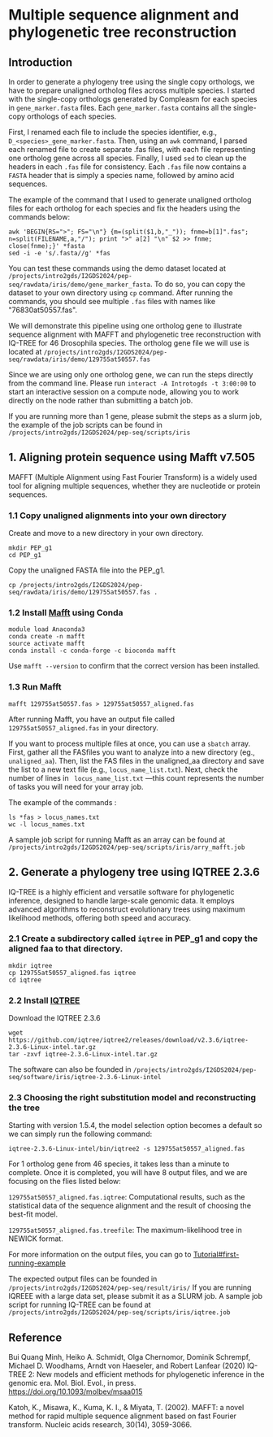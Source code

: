 # Multiple sequence alignment and phylogenetic tree reconstruction

## Introduction

In order to generate a phylogeny tree using the single copy orthologs, we have to prepare unaligned ortholog files across multiple species.
I started with the single-copy orthologs generated by Compleasm for each species in ```gene_marker.fasta``` files. Each ```gene_marker.fasta``` contains all the single-copy orthologs of each species. 

First, I renamed each file to include the species identifier, e.g., ```D_<species>_gene_marker.fasta```. Then, using an ```awk``` command, I parsed each renamed file to create separate .fas files, with each file representing one ortholog gene across all species. Finally, I used ```sed``` to clean up the headers in each ```.fas``` file for consistency. Each ```.fas``` file now contains a ```FASTA``` header that is simply a species name, followed by amino acid sequences.

The example of the command that I used to generate unaligned ortholog files for each ortholog for each species and fix the headers using the commands below: 

```
awk 'BEGIN{RS=">"; FS="\n"} {m=(split($1,b,"_")); fnme=b[1]".fas"; n=split(FILENAME,a,"/"); print ">" a[2] "\n" $2 >> fnme; close(fnme);}' *fasta
sed -i -e 's/.fasta//g' *fas
```
You can test these commands using the demo dataset located at ```/projects/intro2gds/I2GDS2024/pep-seq/rawdata/iris/demo/gene_marker_fasta```. 
To do so, you can copy the dataset to your own directory using ```cp``` command.
After running the commands, you should see multiple ```.fas``` files with names like "76830at50557.fas". 

We will demonstrate this pipeline using one ortholog gene to illustrate sequence alignment with MAFFT and phylogenetic tree reconstruction with IQ-TREE for 46 Drosophila species. The ortholog gene file we will use is located at  ```/projects/intro2gds/I2GDS2024/pep-seq/rawdata/iris/demo/129755at50557.fas ```

Since we are using only one ortholog gene, we can run the steps directly from the command line. Please run ```interact -A Introtogds -t 3:00:00``` to start an interactive session on a compute node, allowing you to work directly on the node rather than submitting a batch job.

If you are running more than 1 gene, please submit the steps as a slurm job, the example of the job scripts can be found in ```/projects/intro2gds/I2GDS2024/pep-seq/scripts/iris```

## 1. Aligning protein sequence using Mafft v7.505 

MAFFT (Multiple Alignment using Fast Fourier Transform) is a widely used tool for aligning multiple sequences, whether they are nucleotide or protein sequences.

### 1.1 Copy unaligned alignments into your own directory

Create and move to a new directory in your own directory.
``` 
mkdir PEP_g1
cd PEP_g1
 ```

Copy the unaligned FASTA file into the PEP_g1.

```
cp /projects/intro2gds/I2GDS2024/pep-seq/rawdata/iris/demo/129755at50557.fas .
```


### 1.2 Install [Mafft](https://mafft.cbrc.jp/alignment/software/) using Conda

```
module load Anaconda3 
conda create -n mafft
source activate mafft
conda install -c conda-forge -c bioconda mafft
```

Use ```mafft --version``` to confirm that the correct version has been installed.

### 1.3 Run Mafft 

```
mafft 129755at50557.fas > 129755at50557_aligned.fas
```

After running Mafft, you have an output file called ```129755at50557_aligned.fas``` in your directory.

If you want to process multiple files at once, you can use a ```sbatch``` array. First, gather all the FASfiles you want to analyze into a new directory (eg., ```unaligned_aa```). Then, list the FAS files in the unaligned_aa directory and save the list to a new text file (e.g., ```locus_name_list.txt```). Next, check the number of lines in ``` locus_name_list.txt``` —this count represents the number of tasks you will need for your array job.

The example of the commands :

```
ls *fas > locus_names.txt
wc -l locus_names.txt
```
A sample job script for running Mafft as an array can be found at ```/projects/intro2gds/I2GDS2024/pep-seq/scripts/iris/arry_mafft.job```

## 2. Generate a phylogeny tree using IQTREE 2.3.6

IQ-TREE is a highly efficient and versatile software for phylogenetic inference, designed to handle large-scale genomic data. It employs advanced algorithms to reconstruct evolutionary trees using maximum likelihood methods, offering both speed and accuracy.

### 2.1 Create a subdirectory called ```iqtree``` in PEP_g1 and copy the aligned faa to that directory.

```
mkdir iqtree
cp 129755at50557_aligned.fas iqtree
cd iqtree
```

### 2.2 Install [IQTREE](http://www.iqtree.org/doc/)

Download the IQTREE 2.3.6
```
wget https://github.com/iqtree/iqtree2/releases/download/v2.3.6/iqtree-2.3.6-Linux-intel.tar.gz
tar -zxvf iqtree-2.3.6-Linux-intel.tar.gz
```
The software can also be founded in ```/projects/intro2gds/I2GDS2024/pep-seq/software/iris/iqtree-2.3.6-Linux-intel```

### 2.3 Choosing the right substitution model and reconstructing the tree 
Starting with version 1.5.4, the model selection option becomes a default so we can simply run the following command:

```
iqtree-2.3.6-Linux-intel/bin/iqtree2 -s 129755at50557_aligned.fas
```
For 1 ortholog gene from 46 species, it takes less than a minute to complete. Once it is completed, you will have 8 output files, and we are focusing on the flies listed below:

```129755at50557_aligned.fas.iqtree```: Computational results, such as the statistical data of the sequence alignment and the result of choosing the best-fit model.

```129755at50557_aligned.fas.treefile```: The maximum-likelihood tree in NEWICK format.

For more information on the output files, you can go to [Tutorial#first-running-example](http://www.iqtree.org/doc/Tutorial#first-running-example)

The expected output files can be founded in ```/projects/intro2gds/I2GDS2024/pep-seq/result/iris/```
If you are running IQREEE with a large data set, please submit it as a SLURM job. A sample job script for running IQ-TREE can be found at ```/projects/intro2gds/I2GDS2024/pep-seq/scripts/iris/iqtree.job```

## Reference
Bui Quang Minh, Heiko A. Schmidt, Olga Chernomor, Dominik Schrempf, Michael D. Woodhams, Arndt von Haeseler, and Robert Lanfear (2020) IQ-TREE 2: New models and efficient methods for phylogenetic inference in the genomic era. Mol. Biol. Evol., in press. https://doi.org/10.1093/molbev/msaa015

Katoh, K., Misawa, K., Kuma, K. I., & Miyata, T. (2002). MAFFT: a novel method for rapid multiple sequence alignment based on fast Fourier transform. Nucleic acids research, 30(14), 3059-3066.




